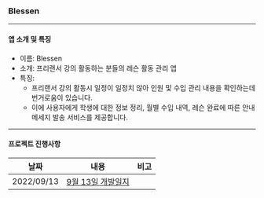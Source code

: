 ### Blessen

------

#### 앱 소개 및 특징

- 이름: Blessen
- 소개: 프리랜서 강의 활동하는 분들의 레슨 활동 관리 앱
- 특징:
  - 프리랜서 강의 활동시 일정이 일정치 않아 인원 및 수입 관리 내용을 확인하는데 번거로움이 있습니다.
  - 이에 사용자에게 학생에 대한 정보 정리, 월별 수입 내역, 레슨 완료에 따른 안내 메세지 발송 서비스를 제공합니다.

------

#### 프로젝트 진행사항

|    날짜    |                             내용                             | 비고 |
| :--------: | :----------------------------------------------------------: | :--: |
| 2022/09/13 | [9월 13일 개발일지](https://inframince.notion.site/2022-09-13-bd317099c67b46d1aaf985557ebff9e8) |      |